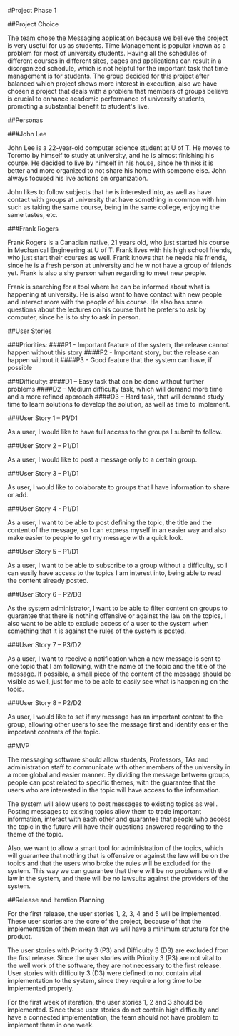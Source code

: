 #Project Phase 1

##Project Choice

The team chose the Messaging application because we believe the project is very useful for us as students. Time Management is popular known as a problem for most of university students. Having all the schedules of different courses in different sites, pages and applications can result in a disorganized schedule, which is not helpful for the important task that time management is for students. The group decided for this project after balanced which project shows more interest in execution, also we have chosen a project that deals with a problem that members of groups believe is crucial to enhance academic performance of university students, promoting a substantial benefit to student's live.

##Personas

###John Lee

John Lee is a 22-year-old computer science student at U of T. He moves to Toronto by himself to study at university, and he is almost finishing his course. He decided to live by himself in his house, since he thinks it is better and more organized to not share his home with someone else. John always focused his live actions on organization.

John likes to follow subjects that he is interested into, as well as have contact with groups at university that have something in common with him such as taking the same course, being in the same college, enjoying the same tastes, etc.

###Frank Rogers

Frank Rogers is a Canadian native, 21 years old, who just started his course in Mechanical Engineering at U of T. Frank lives with his high school friends, who just start their courses as well. Frank knows that he needs his friends, since he is a fresh person at university and he w not have a group of friends yet. Frank is also a shy person when regarding to meet new people.

Frank is searching for a tool where he can be informed about what is happening at university. He is also want to have contact with new people and interact more with the people of his course. He also has some questions about the lectures on his course that he prefers to ask by computer, since he is to shy to ask in person.

##User Stories

###Priorities:
####P1 - Important feature of the system, the release cannot happen without this story
####P2 - Important story, but the release can happen without it
####P3 - Good feature that the system can have, if possible

###Difficulty:
####D1 – Easy task that can be done without further problems
####D2 – Medium difficulty task, which will demand more time and a more refined approach
####D3 – Hard task, that will demand study time to learn solutions to develop the solution, as well as time to implement.


###User Story 1 – P1/D1

As a user, I would like to have full access to the groups I submit to follow.

###User Story 2 – P1/D1

As a user, I would like to post a message only to a certain group.

###User Story 3 – P1/D1

As user, I would like to colaborate to groups that I have information to share or add.

###User Story 4 - P1/D1

As a user, I want to be able to post defining the topic, the title and the content of the message, so I can express myself in an easier way and also make easier to people to get my message with a quick look.

###User Story 5 – P1/D1

As a user, I want to be able to subscribe to a group without a difficulty, so I can easily have access to the topics I am interest into, being able to read the content already posted. 

###User Story 6 – P2/D3

As the system administrator, I want to be able to filter content on groups to guarantee that there is nothing offensive or against the law on the topics, I also want to be able to exclude access of a user to the system when something that it is against the rules of the system is posted.

###User Story 7 – P3/D2

As a user, I want to receive a notification when a new message is sent to one topic that I am following, with the name of the topic and the title of the message. If possible, a small piece of the content of the message should be visible as well, just for me to be able to easily see what is happening on the topic.

###User Story 8 – P2/D2

As user, I would like to set if my message has an important content to the group, allowing other users to see the message first and identify easier the important contents of the topic.

##MVP

The messaging software should allow students, Professors, TAs and administration staff to communicate with other members of the university in a more global and easier manner. By dividing the message between groups, people can post related to specific themes, with the guarantee that the users who are interested in the topic will have access to the information. 

The system will allow users to post messages to existing topics as well. Posting messages to existing topics allow them to trade important information, interact with each other and guarantee that people who access the topic in the future will have their questions answered regarding to the theme of the topic. 

Also, we want to allow a smart tool for administration of the topics, which will guarantee that nothing that is offensive or against the law will be on the topics and that the users who broke the rules will be excluded for the system. This way we can guarantee that there will be no problems with the law in the system, and there will be no lawsuits against the providers of the system.
	
##Release and Iteration Planning

For the first release, the user stories 1, 2, 3, 4 and 5 will be implemented. These user stories are the core of the project, because of that the implementation of them mean that we will have a minimum structure for the product.

The user stories with Priority 3 (P3) and Difficulty 3 (D3) are excluded from the first release. Since the user stories with Priority 3 (P3) are not vital to the well work of the software, they are not necessary to the first release. User stories with difficulty 3 (D3) were defined to not contain vital implementation to the system, since they require a long time to be implemented properly.

For the first week of iteration, the user stories 1, 2 and 3 should be implemented. Since these user stories do not contain high difficulty and have a connected implementation, the team should not have problem to implement them in one week.
